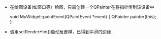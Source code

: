 * 在绘图设备(如窗口等）绘图，只需创建一个QPainter在将指针传到该设备中

    void MyWidget::paintEvent(QPaintEvent *event)
    {
        QPainter painter(this);
    }
*  调用setRenderHint()启动反走样，已得到平滑的边缘

